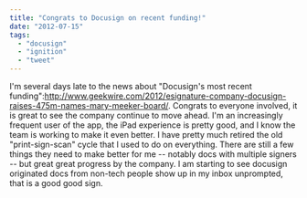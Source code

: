 ```yaml
---
title: "Congrats to Docusign on recent funding!"
date: "2012-07-15"
tags: 
  - "docusign"
  - "ignition"
  - "tweet"
---
```


I'm several days late to the news about "Docusign's most recent funding":http://www.geekwire.com/2012/esignature-company-docusign-raises-475m-names-mary-meeker-board/. Congrats to everyone involved, it is great to see the company continue to move ahead. I'm an increasingly frequent user of the app, the iPad experience is pretty good, and I know the team is working to make it even better. I have pretty much retired the old "print-sign-scan" cycle that I used to do on everything. There are still a few things they need to make better for me -- notably docs with multiple signers -- but great great progress by the company. I am starting to see docusign originated docs from non-tech people show up in my inbox unprompted, that is a good good sign.
